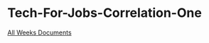 # Tech-For-Jobs-Correlation-One

[All Weeks Documents](https://elite-height-60d.notion.site/Tech-For-Jobs-140738528d8a800094abf01765518a12?pvs=4)
